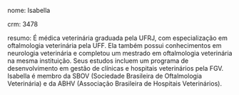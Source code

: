 nome: Isabella

crm: 3478

resumo: É médica veterinária graduada pela UFRJ, com especialização em oftalmologia veterinária pela UFF. Ela também possui conhecimentos em neurologia veterinária e completou um mestrado em oftalmologia veterinária na mesma instituição. Seus estudos incluem um programa de desenvolvimento em gestão de clínicas e hospitais veterinários pela FGV. Isabella é membro da SBOV (Sociedade Brasileira de Oftalmologia Veterinária) e da ABHV (Associação Brasileira de Hospitais Veterinários).